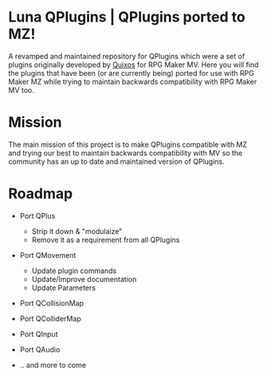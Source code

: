 # Luna QPlugins | QPlugins ported to MZ!

A revamped and maintained repository for QPlugins which were a set of plugins
originally developed by [Quixos](https://github.com/quxios) for RPG Maker MV.
Here you will find the plugins that have been (or are currently being) ported
for use with RPG Maker MZ while trying to maintain backwards compatibility
with RPG Maker MV too.

# Mission

The main mission of this project is to make QPlugins compatible with MZ
and trying our best to maintain backwards compatibility with MV so the
community has an up to date and maintained version of QPlugins.

# Roadmap

- Port QPlus

  - Strip it down & "modulaize"
  - Remove it as a requirement from all QPlugins

- Port QMovement

  - Update plugin commands
  - Update/Improve documentation
  - Update Parameters

- Port QCollisionMap

- Port QColliderMap

- Port QInput

- Port QAudio

- .. and more to come
